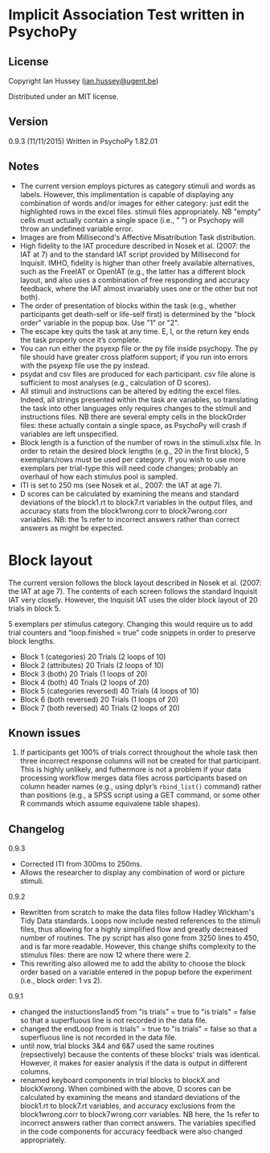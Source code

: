 # Implicit Association Test written in PsychoPy

## License
Copyright Ian Hussey (ian.hussey@ugent.be)

Distributed under an MIT license.

## Version
0.9.3 (11/11/2015)
Written in PsychoPy 1.82.01

## Notes
- The current version employs pictures as category stimuli and words as labels. However, this implimentation is capable of displaying any combination of words and/or images for either category: just edit the highlighted rows in the excel files. stimuli files appropriately. NB "empty" cells must actually contain a single space (i.e., " ") or Psychopy will throw an undefined variable error.
- Images are from Millisecond's Affective Misatribution Task distribution.
- High fidelity to the IAT procedure described in Nosek et al. (2007: the IAT at 7) and to the standard IAT script provided by Millisecond for Inquisit. IMHO, fidelity is higher than other freely available alternatives, such as the FreeIAT or OpenIAT (e.g., the latter has a different block layout, and also uses a combination of free responding and accuracy feedback, where the IAT almost invariably uses one or the other but not both).
- The order of presentation of blocks within the task (e.g., whether participants get death-self or life-self first) is determined by the "block order" variable in the popup box. Use "1" or "2". 
- The escape key quits the task at any time. E, I, or the return key ends the task properly once it’s complete.
- You can run either the psyexp file or the py file inside psychopy. The py file should have greater cross platform support; if you run into errors with the psyexp file use the py instead.
- psydat and csv files are produced for each participant. csv file alone is sufficient to most analyses (e.g., calculation of D scores).
- All stimuli and instructions can be altered by editing the excel files. Indeed, all strings presented within the task are variables, so translating the task into other languages only requires changes to the stimuli and instructions files. NB there are several empty cells in the blockOrder files: these actually contain a single space, as PsychoPy will crash if variables are left unspecified.
- Block length is a function of the number of rows in the stimuli.xlsx file. In order to retain the desired block lengths (e.g., 20 in the first block), 5 exemplars/rows must be used per category. If you wish to use more exemplars per trial-type this will need code changes; probably an overhaul of how each stimulus pool is sampled.
- ITI is set to 250 ms (see Nosek et al., 2007: the IAT at age 7).
- D scores can be calculated by examining the means and standard deviations of the block1.rt to block7.rt variables in the output files, and accuracy stats from the block1wrong.corr to block7wrong.corr variables. NB: the 1s refer to incorrect answers rather than correct answers as might be expected.

# Block layout
The current version follows the block layout described in Nosek et al. (2007: the IAT at age 7). The contents of each screen follows the standard Inquisit IAT very closely. However, the Inquisit IAT uses the older block layout of 20 trials in block 5.

5 exemplars per stimulus category. Changing this would require us to add trial counters and “loop.finished = true” code snippets in order to preserve block lengths.

- Block 1 (categories) 20 Trials (2 loops of 10)
- Block 2 (attributes) 20 Trials (2 loops of 10)
- Block 3 (both) 20 Trials (1 loops of 20)
- Block 4 (both) 40 Trials (2 loops of 20)
- Block 5 (categories reversed) 40 Trials (4 loops of 10)
- Block 6 (both reversed) 20 Trials (1 loops of 20)
- Block 7 (both reversed) 40 Trials (2 loops of 20)

## Known issues
1. If participants get 100% of trials correct throughout the whole task then three incorrect response columns will not be created for that participant. This is highly unlikely, and futhermore is not a problem if your data processing workflow merges data files across participants based on column header names (e.g., using dplyr’s `rbind_list()` command) rather than positions (e.g., a SPSS script using a GET command, or some other R commands which assume equivalene table shapes).

## Changelog
0.9.3
- Corrected ITI from 300ms to 250ms.
- Allows the researcher to display any combination of word or picture stimuli.

0.9.2

- Rewritten from scratch to make the data files follow Hadley Wickham's Tidy Data standards. Loops now include nested references to the stimuli files, thus allowing for a highly simplified flow and greatly decreased number of routines. The py script has also gone from 3250 lines to 450, and is far more readable. However, this change shifts complexity to the stimulus files: there are now 12 where there were 2. 
- This rewriting also allowed me to add the ability to choose the block order based on a variable entered in the popup before the experiment (i.e., block order: 1 vs 2).

0.9.1

- changed the instuctions1and5 from "is trials" = true to "is trials" = false so that a superfluous line is not recorded in the data file.
- changed the endLoop from is trials" = true to "is trials" = false so that a superfluous line is not recorded in the data file.
- until now, trial blocks 3&4 and 6&7 used the same routines (repsectively) because the contents of these blocks' trials was identical. However, it makes for easier analysis if the data is output in different columns.
- renamed keyboard components in trial blocks to blockX and blockXwrong. When combined with the above, D scores can be calculated by examining the means and standard deviations of the block1.rt to block7.rt variables, and accuracy exclusions from the block1wrong.corr to block7wrong.corr variables. NB here, the 1s refer to incorrect answers rather than correct answers. The variables specified in the code components for accuracy feedback were also changed appropriately.
